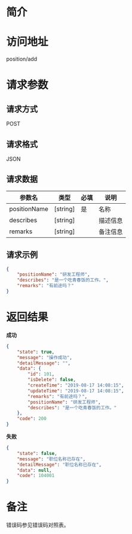 # 简介

# 访问地址
position/add

# 请求参数

## 请求方式
POST

## 请求格式
JSON

## 请求数据
|参数名|类型|必填|说明|
|-|-|-|-|
|positionName|[string]|是|名称|
|describes|[string]||描述信息|
|remarks|[string]||备注信息|

## 请求示例
```json
{
	"positionName": "研发工程师",
	"describes": "是一个吃青春饭的工作。",
	"remarks": "有前途吗？"
}
```

# 返回结果
**成功**
```json
{
    "state": true,
    "message": "操作成功",
    "detailMessage": "",
    "data": {
        "id": 101,
        "isDelete": false,
        "createTime": "2019-08-17 14:08:15",
        "updateTime": "2019-08-17 14:08:15",
        "remarks": "有前途吗？",
        "positionName": "研发工程师",
        "describes": "是一个吃青春饭的工作。"
    },
    "code": 200
}
```

**失败**
```json
{
    "state": false,
    "message": "职位名称已存在",
    "detailMessage": "职位名称已存在",
    "data": null,
    "code": 104001
}
```

# 备注
错误码参见错误码对照表。